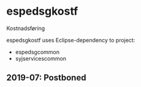 # espedsgkostf
Kostnadsføring

espedsgkostf uses Eclipse-dependency to project:
* espedsgcommon
* syjservicescommon


## 2019-07: Postboned